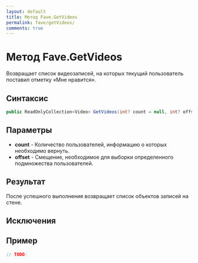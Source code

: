 ```yaml
---
layout: default
title: Метод Fave.GetVideos
permalink: fave/getVideos/
comments: true
---
```

# Метод Fave.GetVideos
Возвращает список видеозаписей, на которых текущий пользователь поставил отметку «Мне нравится».

## Синтаксис
```csharp
public ReadOnlyCollection<Video> GetVideos(int? count = null, int? offset = null)
```

## Параметры
+ **count** - Количество пользователей, информацию о которых необходимо вернуть.
+ **offset** - Смещение, необходимое для выборки определенного подмножества пользователей.

## Результат
После успешного выполнения возвращает список объектов записей на стене.

## Исключения

## Пример
```csharp
// TODO:
```